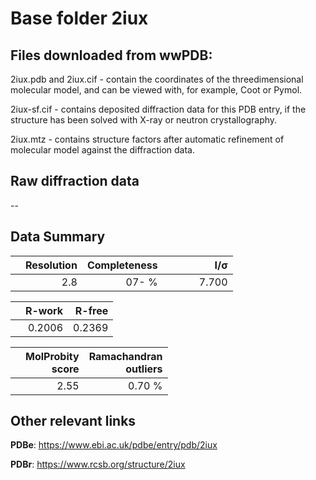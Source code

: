# Base folder 2iux

## Files downloaded from wwPDB:

2iux.pdb and 2iux.cif - contain the coordinates of the threedimensional molecular model, and can be viewed with, for example, Coot or Pymol.

2iux-sf.cif - contains deposited diffraction data for this PDB entry, if the structure has been solved with X-ray or neutron crystallography.

2iux.mtz - contains structure factors after automatic refinement of molecular model against the diffraction data.

## Raw diffraction data

--<br> 

## Data Summary
|   | Resolution | Completeness| I/$\boldsymbol{\sigma}$ |
|---|-------------:|----------------:|--------------:|
|   |2.8 |  07- %|<img width=50/>7.700|

|   | **R-work**| **R-free**   
|---|-------------:|----------------:|           
||0.2006|0.2369|

|   |**MolProbity<br>score**| **Ramachandran<br>outliers** 
|---|-------------:|----------------:|
||2.55|0.70 %|

## Other relevant links 
**PDBe**:  https://www.ebi.ac.uk/pdbe/entry/pdb/2iux
 
**PDBr**: https://www.rcsb.org/structure/2iux 

